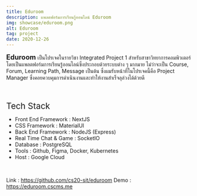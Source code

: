 ```yaml
---
title: Eduroom
description: แพลตฟอร์มการเรียนรู้ออนไลน์ Eduroom
img: showcase/eduroom.png
alt: Eduroom
tag: project
date: 2020-12-26
---
```


<b style="font-size:1.3em"> Eduroom </b> เป็นโปรเจคในรายวิชา Integrated Project 1 สำหรับสาขาวิทยาการคอมพิวเตอร์ โดยเป็นแพลตฟอร์มการเรียนรู้ออนไลน์ซึ่งประกอบด้วยระบบต่าง ๆ มากมาย ไม่ว่าจะเป็น Course, Forum, Learning Path, Message เป็นต้น ซึ่งผมรับหน้าที่ในโปรเจคนี้คือ Project Manager ซึ่งคอยควบคุมการดำเนินงานและทำให้งานสำเร็จลุล่วงได้ด้วยดี

<br/>
<p style="font-size:1.6em;margin-bottom:2%">Tech Stack</p>

- Front End Framework : NextJS
- CSS Framework : MaterialUI
- Back End Framework : NodeJS (Express)
- Real Time Chat & Game : SocketIO
- Database : PostgreSQL
- Tools : Github, Figma, Docker, Kubernetes
- Host : Google Cloud
<br/>


Link : https://github.com/cs20-sit/eduroom
Demo : https://eduroom.cscms.me